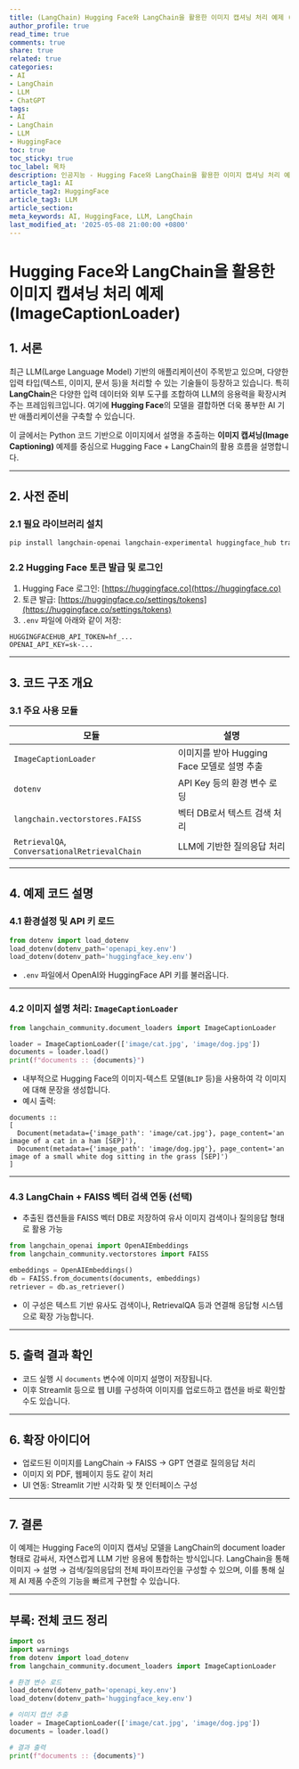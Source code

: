 ```yaml
---
title: (LangChain) Hugging Face와 LangChain을 활용한 이미지 캡셔닝 처리 예제 (ImageCaptionLoader)
author_profile: true
read_time: true
comments: true
share: true
related: true
categories:
- AI
- LangChain
- LLM
- ChatGPT
tags:
- AI
- LangChain
- LLM
- HuggingFace
toc: true
toc_sticky: true
toc_label: 목차
description: 인공지능 - Hugging Face와 LangChain을 활용한 이미지 캡셔닝 처리 예제 (ImageCaptionLoader)
article_tag1: AI
article_tag2: HuggingFace
article_tag3: LLM
article_section: 
meta_keywords: AI, HuggingFace, LLM, LangChain
last_modified_at: '2025-05-08 21:00:00 +0800'
---
```


# Hugging Face와 LangChain을 활용한 이미지 캡셔닝 처리 예제 (ImageCaptionLoader)

## 1. 서론

최근 LLM(Large Language Model) 기반의 애플리케이션이 주목받고 있으며, 다양한 입력 타입(텍스트, 이미지, 문서 등)을 처리할 수 있는 기술들이 등장하고 있습니다. 특히 **LangChain**은 다양한 입력 데이터와 외부 도구를 조합하여 LLM의 응용력을 확장시켜주는 프레임워크입니다. 여기에 **Hugging Face**의 모델을 결합하면 더욱 풍부한 AI 기반 애플리케이션을 구축할 수 있습니다.

이 글에서는 Python 코드 기반으로 이미지에서 설명을 추출하는 **이미지 캡셔닝(Image Captioning)** 예제를 중심으로 Hugging Face + LangChain의 활용 흐름을 설명합니다.

---

## 2. 사전 준비

### 2.1 필요 라이브러리 설치

```bash
pip install langchain-openai langchain-experimental huggingface_hub transformers torch python-dotenv streamlit matplotlib
```

### 2.2 Hugging Face 토큰 발급 및 로그인

1. Hugging Face 로그인: [https://huggingface.co](https://huggingface.co)
2. 토큰 발급: [https://huggingface.co/settings/tokens](https://huggingface.co/settings/tokens)
3. `.env` 파일에 아래와 같이 저장:

```env
HUGGINGFACEHUB_API_TOKEN=hf_...
OPENAI_API_KEY=sk-...
```

---

## 3. 코드 구조 개요

### 3.1 주요 사용 모듈

| 모듈                                            | 설명                             |
| --------------------------------------------- | ------------------------------ |
| `ImageCaptionLoader`                          | 이미지를 받아 Hugging Face 모델로 설명 추출 |
| `dotenv`                                      | API Key 등의 환경 변수 로딩            |
| `langchain.vectorstores.FAISS`                | 벡터 DB로서 텍스트 검색 처리              |
| `RetrievalQA`, `ConversationalRetrievalChain` | LLM에 기반한 질의응답 처리               |

---

## 4. 예제 코드 설명

### 4.1 환경설정 및 API 키 로드

```python
from dotenv import load_dotenv
load_dotenv(dotenv_path='openapi_key.env')
load_dotenv(dotenv_path='huggingface_key.env')
```

* `.env` 파일에서 OpenAI와 HuggingFace API 키를 불러옵니다.

---

### 4.2 이미지 설명 처리: `ImageCaptionLoader`

```python
from langchain_community.document_loaders import ImageCaptionLoader

loader = ImageCaptionLoader(['image/cat.jpg', 'image/dog.jpg'])
documents = loader.load()
print(f"documents :: {documents}")
```

* 내부적으로 Hugging Face의 이미지-텍스트 모델(`BLIP` 등)을 사용하여 각 이미지에 대해 문장을 생성합니다.
* 예시 출력:

```
documents :: 
[
  Document(metadata={'image_path': 'image/cat.jpg'}, page_content='an image of a cat in a ham [SEP]'),
  Document(metadata={'image_path': 'image/dog.jpg'}, page_content='an image of a small white dog sitting in the grass [SEP]')
]
```

---

### 4.3 LangChain + FAISS 벡터 검색 연동 (선택)

* 추출된 캡션들을 FAISS 벡터 DB로 저장하여 유사 이미지 검색이나 질의응답 형태로 활용 가능

```python
from langchain_openai import OpenAIEmbeddings
from langchain_community.vectorstores import FAISS

embeddings = OpenAIEmbeddings()
db = FAISS.from_documents(documents, embeddings)
retriever = db.as_retriever()
```

* 이 구성은 텍스트 기반 유사도 검색이나, RetrievalQA 등과 연결해 응답형 시스템으로 확장 가능합니다.

---

## 5. 출력 결과 확인

* 코드 실행 시 `documents` 변수에 이미지 설명이 저장됩니다.
* 이후 Streamlit 등으로 웹 UI를 구성하여 이미지를 업로드하고 캡션을 바로 확인할 수도 있습니다.

---

## 6. 확장 아이디어

* 업로드된 이미지를 LangChain → FAISS → GPT 연결로 질의응답 처리
* 이미지 외 PDF, 웹페이지 등도 같이 처리
* UI 연동: Streamlit 기반 시각화 및 챗 인터페이스 구성

---

## 7. 결론

이 예제는 Hugging Face의 이미지 캡셔닝 모델을 LangChain의 document loader 형태로 감싸서, 자연스럽게 LLM 기반 응용에 통합하는 방식입니다. LangChain을 통해 이미지 → 설명 → 검색/질의응답의 전체 파이프라인을 구성할 수 있으며, 이를 통해 실제 AI 제품 수준의 기능을 빠르게 구현할 수 있습니다.

---

## 부록: 전체 코드 정리

```python
import os
import warnings
from dotenv import load_dotenv
from langchain_community.document_loaders import ImageCaptionLoader

# 환경 변수 로드
load_dotenv(dotenv_path='openapi_key.env')
load_dotenv(dotenv_path='huggingface_key.env')

# 이미지 캡션 추출
loader = ImageCaptionLoader(['image/cat.jpg', 'image/dog.jpg'])
documents = loader.load()

# 결과 출력
print(f"documents :: {documents}")
```